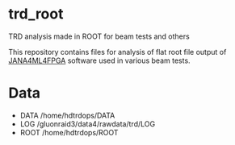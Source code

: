 # trd_root
TRD analysis made in ROOT for beam tests and others

This repository contains files for analysis of flat root file output of [JANA4ML4FPGA](https://github.com/JeffersonLab/JANA4ML4FPGA) software used in various beam tests. 

# Data

- DATA /home/hdtrdops/DATA
- LOG /gluonraid3/data4/rawdata/trd/LOG
- ROOT /home/hdtrdops/ROOT
